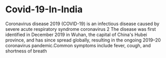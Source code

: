 # Covid-19-In-India
Coronavirus disease 2019 (COVID-19) is an infectious disease caused by severe acute respiratory syndrome coronavirus 2 The disease was first identified in December 2019 in Wuhan, the capital of China's Hubei province, and has since spread globally, resulting in the ongoing 2019–20 coronavirus pandemic.Common symptoms include fever, cough, and shortness of breath
